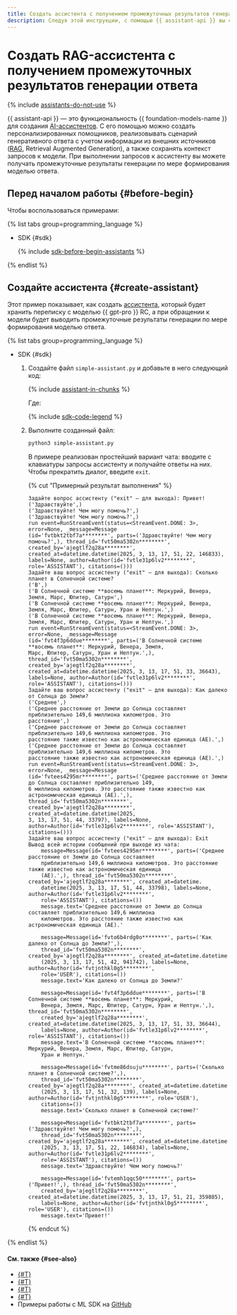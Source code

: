 ```yaml
---
title: Создать ассистента с получением промежуточных результатов генерации ответа
description: Следуя этой инструкции, с помощью {{ assistant-api }} вы сможете создать AI-ассистента с получением промежуточных результатов генерации ответа.
---
```


# Создать RAG-ассистента с получением промежуточных результатов генерации ответа

{% include [assistants-do-not-use](../../../_includes/ai-studio/ai-assistant-disclaimer.md) %}

{{ assistant-api }} — это функциональность {{ foundation-models-name }} для создания [AI-ассистентов](../../concepts/assistant/index.md). С его помощью можно создать персонализированных помощников, реализовывать сценарий генеративного ответа с учетом информации из внешних источников ([RAG](https://ru.wikipedia.org/wiki/Генерация,_дополненная_поиском), Retrieval Augmented Generation), а также сохранять контекст запросов к модели. При выполнении запросов к ассистенту вы можете получать промежуточные результаты генерации по мере формирования моделью ответа.

## Перед началом работы {#before-begin}

Чтобы воспользоваться примерами:

{% list tabs group=programming_language %}

- SDK {#sdk}

  {% include [sdk-before-begin-assistants](../../../_includes/ai-studio/sdk-before-begin-assistants.md) %}

{% endlist %}

## Создайте ассистента {#create-assistant}

Этот пример показывает, как создать [ассистента](../../concepts/assistant/index.md), который будет хранить переписку с моделью {{ gpt-pro }} RC, а при обращении к модели будет выводить промежуточные результаты генерации по мере формирования моделью ответа.

{% list tabs group=programming_language %}

- SDK {#sdk}

  1. Создайте файл `simple-assistant.py` и добавьте в него следующий код:

      {% include [assistant-in-chunks](../../../_includes/ai-studio/examples/assistant-in-chunks.md) %}

      Где:

      {% include [sdk-code-legend](../../../_includes/ai-studio/examples/sdk-code-legend.md) %}

  1. Выполните созданный файл:

      ```bash
      python3 simple-assistant.py
      ```

      В примере реализован простейший вариант чата: вводите с клавиатуры запросы ассистенту и получайте ответы на них. Чтобы прекратить диалог, введите `exit`.

      {% cut "Примерный результат выполнения" %}

      ```text
      Задайте вопрос ассистенту ("exit" — для выхода): Привет!
      ('Здравствуйте',)
      ('Здравствуйте! Чем могу помочь?',)
      ('Здравствуйте! Чем могу помочь?',)
      run event=RunStreamEvent(status=<StreamEvent.DONE: 3>, error=None, _message=Message
      (id='fvtbkt2tbf7a********', parts=('Здравствуйте! Чем могу помочь?',), thread_id='fvt50ma5302n********', 
      created_by='ajegtlf2q28a********', created_at=datetime.datetime(2025, 3, 13, 17, 51, 22, 146833), 
      labels=None, author=Author(id='fvtle31p6lv2********', role='ASSISTANT'), citations=()))
      Задайте ваш вопрос ассистенту ("exit" — для выхода): Сколько планет в Солнечной системе?
      ('В',)
      ('В Солнечной системе **восемь планет**: Меркурий, Венера, Земля, Марс, Юпитер, Сатурн',)
      ('В Солнечной системе **восемь планет**: Меркурий, Венера, Земля, Марс, Юпитер, Сатурн, Уран и Нептун.',)
      ('В Солнечной системе **восемь планет**: Меркурий, Венера, Земля, Марс, Юпитер, Сатурн, Уран и Нептун.',)
      run event=RunStreamEvent(status=<StreamEvent.DONE: 3>, error=None, _message=Message
      (id='fvt4f3p6ddue********', parts=('В Солнечной системе **восемь планет**: Меркурий, Венера, Земля, 
      Марс, Юпитер, Сатурн, Уран и Нептун.',), thread_id='fvt50ma5302n********', 
      created_by='ajegtlf2q28a********', created_at=datetime.datetime(2025, 3, 13, 17, 51, 33, 36643), 
      labels=None, author=Author(id='fvtle31p6lv2********', role='ASSISTANT'), citations=()))
      Задайте ваш вопрос ассистенту ("exit" — для выхода): Как далеко от Солнца до Земли?
      ('Среднее',)
      ('Среднее расстояние от Земли до Солнца составляет приблизительно 149,6 миллиона километров. Это 
      расстояние',)
      ('Среднее расстояние от Земли до Солнца составляет приблизительно 149,6 миллиона километров. Это 
      расстояние также известно как астрономическая единица (АЕ).',)
      ('Среднее расстояние от Земли до Солнца составляет приблизительно 149,6 миллиона километров. Это 
      расстояние также известно как астрономическая единица (АЕ).',)
      run event=RunStreamEvent(status=<StreamEvent.DONE: 3>, error=None, _message=Message
      (id='fvtees4295mr********', parts=('Среднее расстояние от Земли до Солнца составляет приблизительно 149,
      6 миллиона километров. Это расстояние также известно как астрономическая единица (АЕ).',), 
      thread_id='fvt50ma5302n********', created_by='ajegtlf2q28a********', created_at=datetime.datetime(2025, 
      3, 13, 17, 51, 44, 33797), labels=None, author=Author(id='fvtle31p6lv2********', role='ASSISTANT'), 
      citations=()))
      Задайте ваш вопрос ассистенту ("exit" — для выхода): Exit
      Вывод всей истории сообщений при выходе из чата:
          message=Message(id='fvtees4295mr********', parts=('Среднее расстояние от Земли до Солнца составляет 
          приблизительно 149,6 миллиона километров. Это расстояние также известно как астрономическая единица 
          (АЕ).',), thread_id='fvt50ma5302n********', created_by='ajegtlf2q28a********', created_at=datetime.
          datetime(2025, 3, 13, 17, 51, 44, 33798), labels=None, author=Author(id='fvtle31p6lv2********', 
          role='ASSISTANT'), citations=())
          message.text='Среднее расстояние от Земли до Солнца составляет приблизительно 149,6 миллиона 
          километров. Это расстояние также известно как астрономическая единица (АЕ).'

          message=Message(id='fvto6b4rdg0o********', parts=('Как далеко от Солнца до Земли?',), 
          thread_id='fvt50ma5302n********', created_by='ajegtlf2q28a********', created_at=datetime.datetime
          (2025, 3, 13, 17, 51, 42, 941742), labels=None, author=Author(id='fvtjnthkl0g5********', 
          role='USER'), citations=())
          message.text='Как далеко от Солнца до Земли?'

          message=Message(id='fvt4f3p6ddue********', parts=('В Солнечной системе **восемь планет**: Меркурий, 
          Венера, Земля, Марс, Юпитер, Сатурн, Уран и Нептун.',), thread_id='fvt50ma5302n********', 
          created_by='ajegtlf2q28a********', created_at=datetime.datetime(2025, 3, 13, 17, 51, 33, 36644), 
          labels=None, author=Author(id='fvtle31p6lv2********', role='ASSISTANT'), citations=())
          message.text='В Солнечной системе **восемь планет**: Меркурий, Венера, Земля, Марс, Юпитер, Сатурн, 
          Уран и Нептун.'

          message=Message(id='fvtme86dsuju********', parts=('Сколько планет в Солнечной системе?',), 
          thread_id='fvt50ma5302n********', created_by='ajegtlf2q28a********', created_at=datetime.datetime
          (2025, 3, 13, 17, 51, 32, 139), labels=None, author=Author(id='fvtjnthkl0g5********', role='USER'), 
          citations=())
          message.text='Сколько планет в Солнечной системе?'

          message=Message(id='fvtbkt2tbf7a********', parts=('Здравствуйте! Чем могу помочь?',), 
          thread_id='fvt50ma5302n********', created_by='ajegtlf2q28a********', created_at=datetime.datetime
          (2025, 3, 13, 17, 51, 22, 146834), labels=None, author=Author(id='fvtle31p6lv2********', 
          role='ASSISTANT'), citations=())
          message.text='Здравствуйте! Чем могу помочь?'

          message=Message(id='fvtemh1qqc50********', parts=('Привет!',), thread_id='fvt50ma5302n********', 
          created_by='ajegtlf2q28a********', created_at=datetime.datetime(2025, 3, 13, 17, 51, 21, 359885), 
          labels=None, author=Author(id='fvtjnthkl0g5********', role='USER'), citations=())
          message.text='Привет!'
      ```

      {% endcut %}

{% endlist %}

#### См. также {#see-also}

* [{#T}](./create.md)
* [{#T}](./create-with-searchindex.md)
* [{#T}](./create-with-websearch.md)
* [{#T}](../../concepts/assistant/tools/index.md)
* Примеры работы с ML SDK на [GitHub](https://github.com/yandex-cloud/yandex-cloud-ml-sdk/tree/master/examples/sync/assistants)